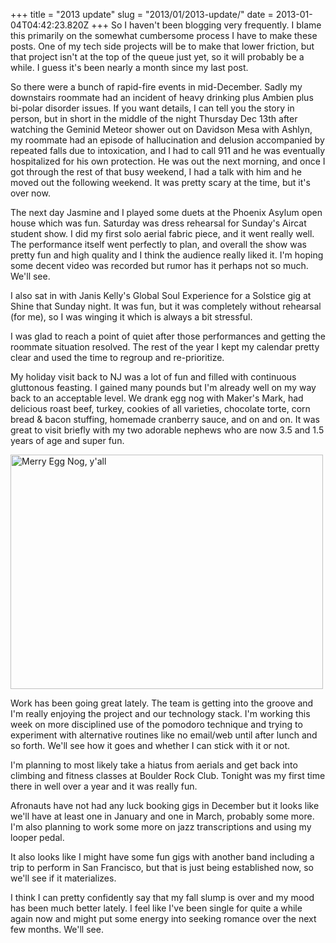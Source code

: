 +++
title = "2013 update"
slug = "2013/01/2013-update/"
date = 2013-01-04T04:42:23.820Z
+++
So I haven't been blogging very frequently. I blame this primarily on the somewhat cumbersome process I have to make these posts. One of my tech side projects will be to make that lower friction, but that project isn't at the top of the queue just yet, so it will probably be a while. I guess it's been nearly a month since my last post.

So there were a bunch of rapid-fire events in mid-December. Sadly my downstairs roommate had an incident of heavy drinking plus Ambien plus bi-polar disorder issues. If you want details, I can tell you the story in person, but in short in the middle of the night Thursday Dec 13th after watching the Geminid Meteor shower out on Davidson Mesa with Ashlyn, my roommate had an episode of hallucination and delusion accompanied by repeated falls due to intoxication, and I had to call 911 and he was eventually hospitalized for his own protection. He was out the next morning, and once I got through the rest of that busy weekend, I had a talk with him and he moved out the following weekend. It was pretty scary at the time, but it's over now.

The next day Jasmine and I played some duets at the Phoenix Asylum open house which was fun. Saturday was dress rehearsal for Sunday's Aircat student show. I did my first solo aerial fabric piece, and it went really well. The performance itself went perfectly to plan, and overall the show was pretty fun and high quality and I think the audience really liked it. I'm hoping some decent video was recorded but rumor has it perhaps not so much. We'll see.

I also sat in with Janis Kelly's Global Soul Experience for a Solstice gig at Shine that Sunday night. It was fun, but it was completely without rehearsal (for me), so I was winging it which is always a bit stressful.

I was glad to reach a point of quiet after those performances and getting the roommate situation resolved. The rest of the year I kept my calendar pretty clear and used the time to regroup and re-prioritize.

My holiday visit back to NJ was a lot of fun and filled with continuous gluttonous feasting. I gained many pounds but I'm already well on my way back to an acceptable level. We drank egg nog with Maker's Mark, had delicious roast beef, turkey, cookies of all varieties, chocolate torte, corn bread & bacon stuffing, homemade cranberry sauce, and on and on. It was great to visit briefly with my two adorable nephews who are now 3.5 and 1.5 years of age and super fun.

<a href="http://www.flickr.com/photos/88096431@N00/8316756824/" title="Merry Egg Nog, y'all by Peter Lyons, on Flickr"><img src="http://farm9.staticflickr.com/8500/8316756824_e49f605ff7.jpg" width="500" height="375" alt="Merry Egg Nog, y'all"></a>

Work has been going great lately. The team is getting into the groove and I'm really enjoying the project and our technology stack. I'm working this week on more disciplined use of the pomodoro technique and trying to experiment with alternative routines like no email/web until after lunch and so forth. We'll see how it goes and whether I can stick with it or not.

I'm planning to most likely take a hiatus from aerials and get back into climbing and fitness classes at Boulder Rock Club. Tonight was my first time there in well over a year and it was really fun.

Afronauts have not had any luck booking gigs in December but it looks like we'll have at least one in January and one in March, probably some more. I'm also planning to work some more on jazz transcriptions and using my looper pedal.

It also looks like I might have some fun gigs with another band including a trip to perform in San Francisco, but that is just being established now, so we'll see if it materializes.

I think I can pretty confidently say that my fall slump is over and my mood has been much better lately. I feel like I've been single for quite a while again now and might put some energy into seeking romance over the next few months. We'll see.
